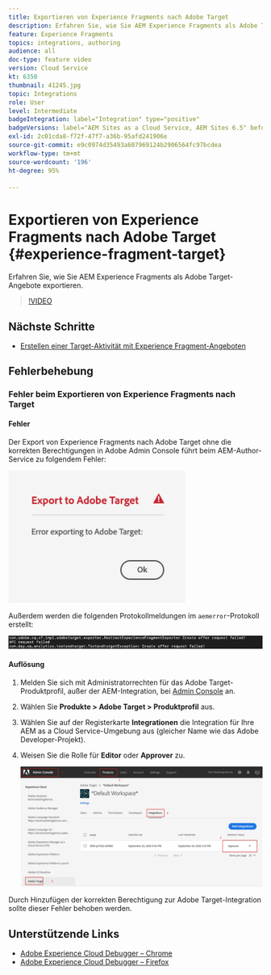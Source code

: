 ```yaml
---
title: Exportieren von Experience Fragments nach Adobe Target
description: Erfahren Sie, wie Sie AEM Experience Fragments als Adobe Target-Angebote veröffentlichen und exportieren.
feature: Experience Fragments
topics: integrations, authoring
audience: all
doc-type: feature video
version: Cloud Service
kt: 6350
thumbnail: 41245.jpg
topic: Integrations
role: User
level: Intermediate
badgeIntegration: label="Integration" type="positive"
badgeVersions: label="AEM Sites as a Cloud Service, AEM Sites 6.5" before-title="false"
exl-id: 2c01cda8-f72f-47f7-a36b-95afd241906e
source-git-commit: e9c0974d35493a607969124b2906564fc97bcdea
workflow-type: tm+mt
source-wordcount: '196'
ht-degree: 95%

---
```


# Exportieren von Experience Fragments nach Adobe Target {#experience-fragment-target}

Erfahren Sie, wie Sie AEM Experience Fragments als Adobe Target-Angebote exportieren.

>[!VIDEO](https://video.tv.adobe.com/v/41245?quality=12&learn=on)

## Nächste Schritte

+ [Erstellen einer Target-Aktivität mit Experience Fragment-Angeboten](./create-target-activity.md)

## Fehlerbehebung

### Fehler beim Exportieren von Experience Fragments nach Target

#### Fehler

Der Export von Experience Fragments nach Adobe Target ohne die korrekten Berechtigungen in Adobe Admin Console führt beim AEM-Author-Service zu folgendem Fehler:

![Target-API-UI-Fehler](assets/error-target-offer.png)

Außerdem werden die folgenden Protokollmeldungen im `aemerror`-Protokoll erstellt:

![Target-API-Konsolenfehler](assets/target-console-error.png)

#### Auflösung

1. Melden Sie sich mit Administratorrechten für das Adobe Target-Produktprofil, außer der AEM-Integration, bei [Admin Console](https://adminconsole.adobe.com/) an.
2. Wählen Sie __Produkte > Adobe Target > Produktprofil__ aus.
3. Wählen Sie auf der Registerkarte __Integrationen__ die Integration für Ihre AEM as a Cloud Service-Umgebung aus (gleicher Name wie das Adobe Developer-Projekt).
4. Weisen Sie die Rolle für __Editor__ oder __Approver__ zu.

   ![Target-API-Fehler](assets/target-permissions.png)

Durch Hinzufügen der korrekten Berechtigung zur Adobe Target-Integration sollte dieser Fehler behoben werden.

## Unterstützende Links

+ [Adobe Experience Cloud Debugger – Chrome](https://chrome.google.com/webstore/detail/adobe-experience-platform/bfnnokhpnncpkdmbokanobigaccjkpob)
+ [Adobe Experience Cloud Debugger – Firefox](https://addons.mozilla.org/en-US/firefox/addon/adobe-experience-platform-dbg/)
